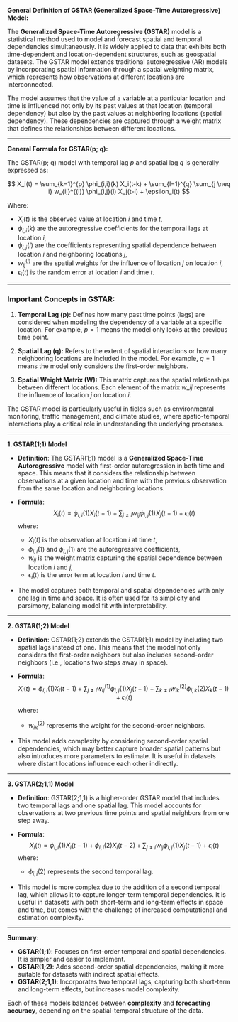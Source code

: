 **General Definition of GSTAR (Generalized Space-Time Autoregressive) Model:**

The **Generalized Space-Time Autoregressive (GSTAR)** model is a statistical method used to model and forecast spatial and temporal dependencies simultaneously. It is widely applied to data that exhibits both time-dependent and location-dependent structures, such as geospatial datasets. The GSTAR model extends traditional autoregressive (AR) models by incorporating spatial information through a spatial weighting matrix, which represents how observations at different locations are interconnected.

The model assumes that the value of a variable at a particular location and time is influenced not only by its past values at that location (temporal dependency) but also by the past values at neighboring locations (spatial dependency). These dependencies are captured through a weight matrix that defines the relationships between different locations.

---

**General Formula for GSTAR(p; q):**

The GSTAR(p; q) model with temporal lag $p$ and spatial lag $q$ is generally expressed as:

$$
X_i(t) = \sum_{k=1}^{p} \phi_{i,i}(k) X_i(t-k) + \sum_{l=1}^{q} \sum_{j \neq i} w_{ij}^{(l)} \phi_{i,j}(l) X_j(t-l) + \epsilon_i(t)
$$

Where:
- $X_i(t)$ is the observed value at location $i$ and time $t$,
- $\phi_{i,i}(k)$ are the autoregressive coefficients for the temporal lags at location $i$,
- $\phi_{i,j}(l)$ are the coefficients representing spatial dependence between location $i$ and neighboring locations $j$,
- $w_{ij}^{(l)}$ are the spatial weights for the influence of location $j$ on location $i$,
- $\epsilon_i(t)$ is the random error at location $i$ and time $t$.


---

### Important Concepts in GSTAR:

1. **Temporal Lag (p):** Defines how many past time points (lags) are considered when modeling the dependency of a variable at a specific location. For example, $p = 1$ means the model only looks at the previous time point.
2. **Spatial Lag (q):** Refers to the extent of spatial interactions or how many neighboring locations are included in the model. For example, $q = 1$ means the model only considers the first-order neighbors.

3. **Spatial Weight Matrix (W):** This matrix captures the spatial relationships between different locations. Each element of the matrix $w\_{ij}$ represents the influence of location $j$ on location $i$.

The GSTAR model is particularly useful in fields such as environmental monitoring, traffic management, and climate studies, where spatio-temporal interactions play a critical role in understanding the underlying processes.

---

**1. GSTAR(1;1) Model**

- **Definition**: The GSTAR(1;1) model is a **Generalized Space-Time Autoregressive** model with first-order autoregression in both time and space. This means that it considers the relationship between observations at a given location and time with the previous observation from the same location and neighboring locations.
  
- **Formula**:
$$
X_i(t) = \phi_{i,i}(1) X_i(t-1) + \sum_{j \neq i} w_{ij} \phi_{i,j}(1) X_j(t-1) + \epsilon_i(t)
$$
where:
  - $X_i(t)$ is the observation at location $i$ at time $t$,
  - $\phi_{i,i}(1)$ and $\phi_{i,j}(1)$ are the autoregressive coefficients,
  - $w_{ij}$ is the weight matrix capturing the spatial dependence between location $i$ and $j$,
  - $\epsilon_i(t)$ is the error term at location $i$ and time $t$.

- The model captures both temporal and spatial dependencies with only one lag in time and space. It is often used for its simplicity and parsimony, balancing model fit with interpretability.

---

**2. GSTAR(1;2) Model**

- **Definition**: GSTAR(1;2) extends the GSTAR(1;1) model by including two spatial lags instead of one. This means that the model not only considers the first-order neighbors but also includes second-order neighbors (i.e., locations two steps away in space).
  
- **Formula**:
$$
X_i(t) = \phi_{i,i}(1) X_i(t-1) + \sum_{j \neq i} w_{ij}^{(1)} \phi_{i,j}(1) X_j(t-1) + \sum_{k \neq i} w_{ik}^{(2)} \phi_{i,k}(2) X_k(t-1) + \epsilon_i(t)
$$
where:
  - $w_{ik}^{(2)}$ represents the weight for the second-order neighbors.

- This model adds complexity by considering second-order spatial dependencies, which may better capture broader spatial patterns but also introduces more parameters to estimate. It is useful in datasets where distant locations influence each other indirectly.

---

**3. GSTAR(2;1,1) Model**

- **Definition**: GSTAR(2;1,1) is a higher-order GSTAR model that includes two temporal lags and one spatial lag. This model accounts for observations at two previous time points and spatial neighbors from one step away.
  
- **Formula**:
$$
X_i(t) = \phi_{i,i}(1) X_i(t-1) + \phi_{i,i}(2) X_i(t-2) + \sum_{j \neq i} w_{ij} \phi_{i,j}(1) X_j(t-1) + \epsilon_i(t)
$$
where:
  - $\phi_{i,i}(2)$ represents the second temporal lag.

- This model is more complex due to the addition of a second temporal lag, which allows it to capture longer-term temporal dependencies. It is useful in datasets with both short-term and long-term effects in space and time, but comes with the challenge of increased computational and estimation complexity.

---

**Summary**:
- **GSTAR(1;1)**: Focuses on first-order temporal and spatial dependencies. It is simpler and easier to implement.
- **GSTAR(1;2)**: Adds second-order spatial dependencies, making it more suitable for datasets with indirect spatial effects.
- **GSTAR(2;1,1)**: Incorporates two temporal lags, capturing both short-term and long-term effects, but increases model complexity.

Each of these models balances between **complexity** and **forecasting accuracy**, depending on the spatial-temporal structure of the data.